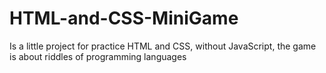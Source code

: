 # HTML-and-CSS-MiniGame
Is a little project for practice HTML and CSS, without JavaScript, the game is about riddles of programming languages 
